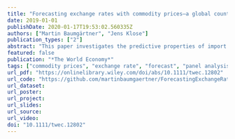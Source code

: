 ```yaml
---
title: "Forecasting exchange rates with commodity prices—a global country analysis"
date: 2019-01-01
publishDate: 2020-01-17T19:53:02.560335Z
authors: ["Martin Baumgärtner", "Jens Klose"]
publication_types: ["2"]
abstract: "This paper investigates the predictive properties of import and export prices of commodities on the exchange rates. A period from 1993 to 2016 is considered. We find that forecasts of the exchange rate adding commodity export and import prices are superior to those neglecting these variables. This holds irrespective of whether the countries are net exporters or importers of commodities. However, the forecasting power was even better in the 1990s and seems to have decreased since that that time. Nevertheless, forecasts can even today be improved considerably by adding commodity prices."
featured: false
publication: "*The World Economy*"
tags: ["commodity prices", "exchange rate", "forecast", "panel analysis"]
url_pdf: "https://onlinelibrary.wiley.com/doi/abs/10.1111/twec.12802"
url_code: "https://github.com/martinbaumgaertner/ForecastingExchangeRates"
url_dataset:
url_poster:
url_project:
url_slides:
url_source:
url_video:
doi: "10.1111/twec.12802"
---
```



